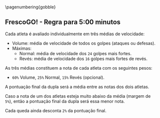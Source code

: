 <!--
pandoc simples-300.md -H deeplists.tex -o /tmp/x.pdf
pdftoppm /tmp/x.pdf /tmp/x -png
convert /tmp/x-1.png -trim /tmp/x.png
convert /tmp/x.png -bordercolor White -border 8 simples-300.png
eog simples-300.png
-->

\pagenumbering{gobble}

## FrescoGO! - Regra para 5:00 minutos

Cada atleta é avaliado individualmente em três médias de velocidade:

- Volume:
    média de velocidade de todos os golpes (ataques ou defesas).
- Máximas:
    - Normal:
        média de velocidade dos `24` golpes mais fortes.
    - Revés:
        média de velocidade dos `16` golpes mais fortes de revés.

As três médias constituem a nota de cada atleta com os seguintes pesos:

- `60%` Volume, `25%` Normal, `15%` Revés (opcional).

A pontuação final da dupla será a média entre as notas dos dois atletas.

Caso a nota de um dos atletas esteja muito abaixo da média (margem de `5%`),
então a pontuação final da dupla será essa menor nota.

Cada queda ainda desconta `2%` da pontuação final.
